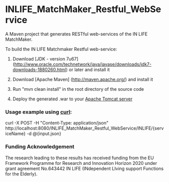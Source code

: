 # INLIFE_MatchMaker_Restful_WebService
A Maven project that generates RESTful web-services of the IN LIFE MatchMaker.

To build the IN LIFE Matchmaker Restful web-service:

1) Download [JDK - version 7u67] (http://www.oracle.com/technetwork/java/javase/downloads/jdk7-downloads-1880260.html) or later and install it

2) Download [Apache Maven] (http://maven.apache.org/) and install it

3) Run "mvn clean install" in the root directory of the source code

4) Deploy the generated .war to your [Apache Tomcat server](http://tomcat.apache.org/)

### Usage example using  [curl](http://curl.haxx.se/):

curl -X POST -H "Content-Type: application/json" http://localhost:8080/INLIFE_MatchMaker_Restful_WebService/INLIFE/{serviceName} -d @{input.json}

### Funding Acknowledgement

The research leading to these results has received funding from the EU Framework Programme for Research and Innovation Horizon 2020 under grant agreement No.643442 IN LIFE (INdependent LIving support Functions for the Elderly).
